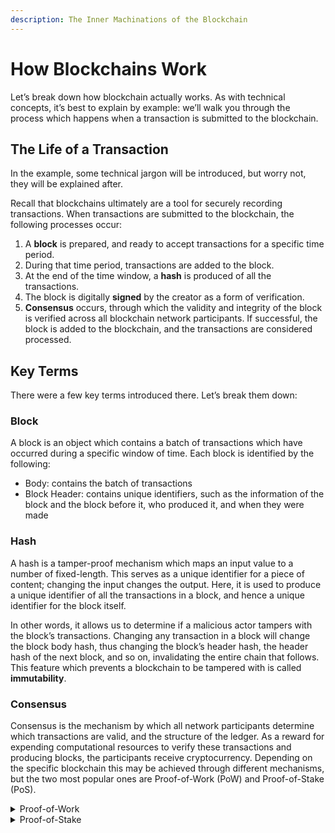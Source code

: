 ```yaml
---
description: The Inner Machinations of the Blockchain
---
```


# How Blockchains Work

Let’s break down how blockchain actually works. As with technical concepts, it’s best to explain by example: we’ll walk you through the process which happens when a transaction is submitted to the blockchain.

## The Life of a Transaction

In the example, some technical jargon will be introduced, but worry not, they will be explained after.

Recall that blockchains ultimately are a tool for securely recording transactions. When transactions are submitted to the blockchain, the following processes occur:

1. A **block** is prepared, and ready to accept transactions for a specific time period.
2. During that time period, transactions are added to the block.
3. At the end of the time window, a **hash** is produced of all the transactions.
4. The block is digitally **signed** by the creator as a form of verification.
5. **Consensus** occurs, through which the validity and integrity of the block is verified across all blockchain network participants. If successful, the block is added to the blockchain, and the transactions are considered processed.

## Key Terms

There were a few key terms introduced there. Let’s break them down:

### Block

A block is an object which contains a batch of transactions which have occurred during a specific window of time. Each block is identified by the following:

* Body: contains the batch of transactions
* Block Header: contains unique identifiers, such as the information of the block and the block before it, who produced it, and when they were made

### Hash

A hash is a tamper-proof mechanism which maps an input value to a number of fixed-length. This serves as a unique identifier for a piece of content; changing the input changes the output. Here, it is used to produce a unique identifier of all the transactions in a block, and hence a unique identifier for the block itself.

In other words, it allows us to determine if a malicious actor tampers with the block’s transactions. Changing any transaction in a block will change the block body hash, thus changing the block’s header hash, the header hash of the next block, and so on, invalidating the entire chain that follows. This feature which prevents a blockchain to be tampered with is called **immutability**.

### Consensus

Consensus is the mechanism by which all network participants determine which transactions are valid, and the structure of the ledger. As a reward for expending computational resources to verify these transactions and producing blocks, the participants receive cryptocurrency. Depending on the specific blockchain this may be achieved through different mechanisms, but the two most popular ones are Proof-of-Work (PoW) and Proof-of-Stake (PoS).

<details>

<summary>Proof-of-Work</summary>

* In PoW, a node, also known as miner, solves a complex mathematical problem, or puzzle, to validate a transaction and add a new block to the blockchain. These puzzles are difficult to solve but easy to verify the correct solution.
* Once a miner has found the solution to the puzzle, they will be able to broadcast the block to the network where all the other miners will then verify that the solution is correct, and add the block to their copy of the blockchain. This process is called mining, and the miners receive a reward in cryptocurrency for their efforts.

#### Drawbacks

* One drawback of PoW is that it requires a lot of computational power to solve these puzzles, which can lead to high energy consumption and slower transaction speeds. As a result, some blockchain networks have implemented alternative consensus algorithms, such as Proof-of-Stake.

</details>

<details>

<summary>Proof-of-Stake</summary>

* PoS is another consensus algorithm used in blockchain networks, where nodes, or validators in this case, are selected to create new blocks based on the amount of cryptocurrency they hold and are willing to “stake”.
* This is like a group of people holding tickets to a lottery; the more tickets you have, the more likely you are to be chosen as the winner.
* In practice, there are a variety of PoS mechanisms which vary based on the blockchain network - some may require validators to lock up funds as collateral, others may use a delegation method where network participants can vote for validators by staking their cryptocurrency to them.

#### Advantages

* Unlike PoW, PoS does not require the nodes - called validators in this case - to solve complex, energy intensive mathematical puzzles to create new blocks.
* Additionally, PoS allows for faster transaction speeds as there is less contention to produce a block.

#### Drawbacks

* There is greater potential for centralization if a small number of validators hold a large amount of stake in the network.

</details>
